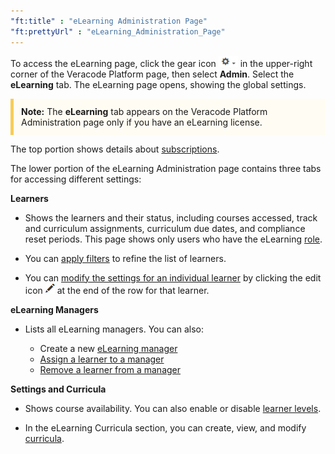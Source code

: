 ```yaml
---
"ft:title" : "eLearning Administration Page"
"ft:prettyUrl" : "eLearning_Administration_Page"
---
```


To access the eLearning page, click the gear icon ![](../images/gear_icon.png) in the upper-right corner of the Veracode Platform page, then select **Admin**. Select the **eLearning** tab. The eLearning page opens, showing the global settings.

<p style="background-color:#FFFCF3; padding: 12px; border-left: 5px solid #F7CD55;"><b>Note:</b> The <b>eLearning</b> tab appears on the Veracode Platform Administration page only if you have an eLearning license.</p>

The top portion shows details about [subscriptions](https://docs.veracode.com/r/t_view_elearning_license).

The lower portion of the eLearning Administration page contains three tabs for accessing different settings:

**Learners**

   - Shows the learners and their status, including courses accessed, track and curriculum assignments, curriculum due dates, and compliance reset periods. This page shows only users who have the eLearning [role](https://docs.veracode.com/r/c_role_permissions).

   - You can [apply filters](https://docs.veracode.com/r/t_assign_track_bulk) to refine the list of learners.

   - You can [modify the settings for an individual learner](https://docs.veracode.com/r/Modify_Individual_Learner_Settings) by clicking the edit icon ![](../images/pencil_icon.png) at the end of the row for that learner.

**eLearning Managers**   

   - Lists all eLearning managers. You can also:

     -   Create a new [eLearning manager](https://docs.veracode.com/r/t_manage_elearning_managers)
     -   [Assign a learner to a manager](https://docs.veracode.com/r/t_manage_elearning_managers)
     -   [Remove a learner from a manager](https://docs.veracode.com/r/t_modify_elearning_managers)

**Settings and Curricula**   

   - Shows course availability. You can also enable or disable [learner levels](https://docs.veracode.com/r/t_enable_levels).

   - In the eLearning Curricula section, you can create, view, and modify [curricula](https://docs.veracode.com/r/c_about_curriculum_dates).
